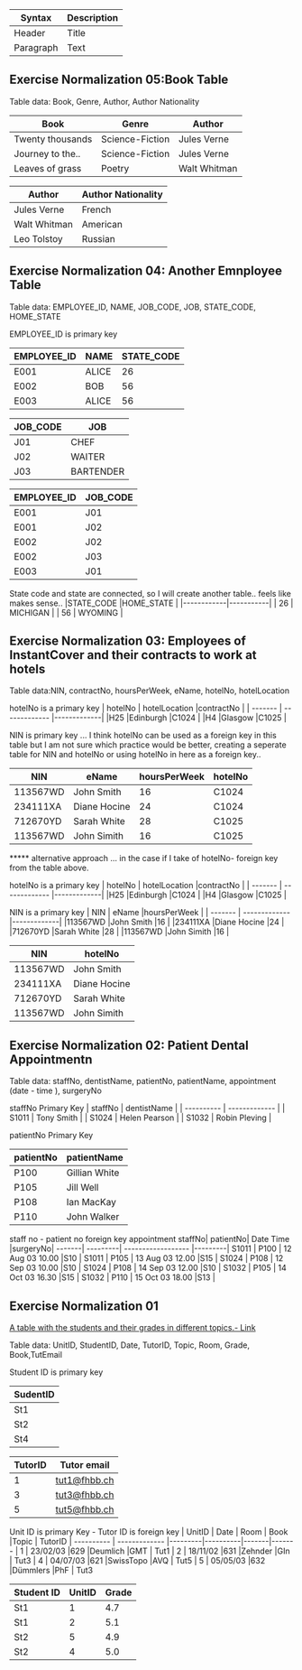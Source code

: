 | Syntax    | Description |
| --------- | ----------- |
| Header    | Title       |
| Paragraph | Text        |

## Exercise Normalization 05:Book Table 

Table data: Book, Genre, Author, Author Nationality

|Book             | Genre         |Author        | 
|-----------------|---------------|--------------| 
|Twenty thousands |Science-Fiction|Jules Verne   |
|Journey to the.. |Science-Fiction|Jules Verne   |
|Leaves of grass  |Poetry         |Walt Whitman  |

|Author           | Author Nationality |        
|-----------------|--------------------|
|Jules Verne      |French              |
|Walt Whitman     |American            |
|Leo Tolstoy      |Russian             |


## Exercise Normalization 04: Another Emnployee Table

Table data: EMPLOYEE_ID, NAME, JOB_CODE, JOB, STATE_CODE, HOME_STATE

EMPLOYEE_ID is primary key

|EMPLOYEE_ID | NAME     |STATE_CODE | 
|------------|----------|-----------| 
| E001       | ALICE    |26         |
| E002       | BOB      |56         |
| E003       | ALICE    |56         |

|JOB_CODE    | JOB      |
|------------|----------|
| J01        | CHEF     |
| J02        | WAITER   |
| J03        |BARTENDER |

|EMPLOYEE_ID | JOB_CODE |
|------------|----------|
| E001       | J01      |
| E001       | J02      |
| E002       | J02      |
| E002       | J03      |
| E003       | J01      |


State code and state are connected, so I will create another table.. feels like makes sense.. 
|STATE_CODE  |HOME_STATE |
|------------|-----------|
| 26         | MICHIGAN  |
| 56         | WYOMING   |


## Exercise Normalization 03: Employees of InstantCover and their contracts to work at hotels 

Table data:NIN, contractNo, hoursPerWeek, eName, hotelNo, hotelLocation

hotelNo is a primary key
| hotelNo | hotelLocation |contractNo   | 
| ------- | ------------- |-------------|
|H25      |Edinburgh      |C1024        |
|H4       |Glasgow        |C1025        |

NIN is primary key ...
I think hotelNo can be used as a foreign key in this table but I am not sure which practice would be better, creating a seperate table for NIN and hotelNo or using hotelNo in here as a foreign key.. 

| NIN     | eName         |hoursPerWeek | hotelNo |
| ------- | ------------- |-------------|---------|
|113567WD |John Smith     |16           |C1024    |
|234111XA |Diane Hocine   |24           |C1024    |
|712670YD |Sarah White    |28           |C1025    |
|113567WD |John Simith    |16           |C1025    |


***** alternative approach ... in the case if I take of hotelNo- foreign key from the table above. 

hotelNo is a primary key
| hotelNo | hotelLocation |contractNo   | 
| ------- | ------------- |-------------|
|H25      |Edinburgh      |C1024        |
|H4       |Glasgow        |C1025        |


NIN is a primary key 
| NIN     | eName         |hoursPerWeek |
| ------- | ------------- |-------------|
|113567WD |John Smith     |16           |
|234111XA |Diane Hocine   |24           |
|712670YD |Sarah White    |28           |
|113567WD |John Simith    |16           |


| NIN     | hotelNo       |
| ------- | ------------- |
|113567WD |John Smith     |
|234111XA |Diane Hocine   |
|712670YD |Sarah White    |
|113567WD |John Simith    |


## Exercise Normalization 02: Patient Dental Appointmentn

Table data: staffNo, dentistName, patientNo, patientName, appointment (date - time ), surgeryNo

staffNo Primary Key
| staffNo    | dentistName   |
| ---------- | ------------- |
| S1011      | Tony Smith    |
| S1024      | Helen Pearson |
| S1032      | Robin Pleving |

patientNo Primary Key

| patientNo  | patientName   |
| ---------- | ------------- |
| P100       |Gillian White  |
| P105       |Jill Well      |
| P108       |Ian MacKay     |
| P110       |John Walker    |


staff no - patient no foreign key
                       appointment 
staffNo| patientNo| Date       Time    |surgeryNo|
-------| ---------| ------------------ |---------|
S1011  | P100     | 12 Aug 03   10.00  |S10      |
S1011  | P105     | 13 Aug 03   12.00  |S15      |
S1024  | P108     | 12 Sep 03   10.00  |S10      |
S1024  | P108     | 14 Sep 03   12.00  |S10      |
S1032  | P105     | 14 Oct 03   16.30  |S15      |
S1032  | P110     | 15 Oct 03   18.00  |S13      |



## Exercise Normalization 01
[A table with the students and their grades in different topics.- Link](http://www.gitta.info/LogicModelin/en/html/DataConsiten_selfAssessment5.html)

Table data: UnitID, StudentID, Date, TutorID, Topic, Room, Grade, Book,TutEmail

Student ID is primary key

| SudentID    | 
| ----------  | 
| St1         | 
| St2         |
| St4         |


| TutorID    | Tutor email   |
| ---------- | ------------- |
| 1          | tut1@fhbb.ch  |
| 3          | tut3@fhbb.ch  |
| 5          | tut5@fhbb.ch  |


Unit ID is primary Key - Tutor ID is foreign key
| UnitID     | Date          | Room    | Book     |Topic  | TutorID
| ---------- | ------------- |---------|----------|-------|-------
| 1          | 23/02/03      |629      |Deumlich  |GMT    | Tut1
| 2          | 18/11/02      |631      |Zehnder   |GIn    | Tut3
| 4          | 04/07/03      |621      |SwissTopo |AVQ    | Tut5
| 5          | 05/05/03      |632      |Dümmlers  |PhF    | Tut3



Student ID   | UnitID  |Grade    | 
| ---------- | ------  |---------|
| St1        | 1       |4.7      |
| St1        | 2       |5.1      |
| St2        | 5       |4.9      |
| St2        | 4       |5.0      |
